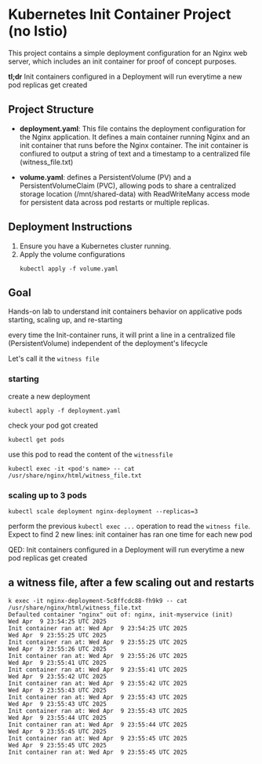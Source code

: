 # Kubernetes Init Container Project (no Istio)

This project contains a simple deployment configuration for an Nginx web
server, which includes an init container for proof of concept purposes.

__tl;dr__
Init containers configured in a Deployment will run everytime a new pod replicas get created

## Project Structure

- **deployment.yaml**: This file contains the deployment
  configuration for the Nginx application. It defines a main container running
  Nginx and an init container that runs before the Nginx container. The init
  container is confiured to output a string of text and a timestamp to a
  centralized file (witness_file.txt)

- **volume.yaml**: defines a PersistentVolume (PV) and a PersistentVolumeClaim (PVC), allowing pods to share a centralized storage location (/mnt/shared-data) with ReadWriteMany access mode for persistent data across pod restarts or multiple replicas.

## Deployment Instructions

1. Ensure you have a Kubernetes cluster running.
2. Apply the volume configurations
   ```
   kubectl apply -f volume.yaml
   ```

## Goal

Hands-on lab to understand init containers behavior on applicative pods
starting, scaling up, and re-starting

every time the Init-container runs, it will print a line in a centralized file
(PersistentVolume) independent of the deployment's lifecycle

Let's call it the `witness file`


### starting

create a new deployment
```
kubectl apply -f deployment.yaml
```

check your pod got created
```
kubectl get pods
```

use this pod to read the content of the `witnessfile`

```
kubectl exec -it <pod's name> -- cat /usr/share/nginx/html/witness_file.txt
```

### scaling up to 3 pods

```
kubectl scale deployment nginx-deployment --replicas=3
```

perform the previous `kubectl exec ...` operation to read the `witness file`.
Expect to find 2 new lines: init container has ran one time for each new pod

QED: Init containers configured in a Deployment will run everytime a new pod replicas get created

## a witness file, after a few scaling out and restarts

```
k exec -it nginx-deployment-5c8ffcdc88-fh9k9 -- cat /usr/share/nginx/html/witness_file.txt
Defaulted container "nginx" out of: nginx, init-myservice (init)
Wed Apr  9 23:54:25 UTC 2025
Init container ran at: Wed Apr  9 23:54:25 UTC 2025
Wed Apr  9 23:55:25 UTC 2025
Init container ran at: Wed Apr  9 23:55:25 UTC 2025
Wed Apr  9 23:55:26 UTC 2025
Init container ran at: Wed Apr  9 23:55:26 UTC 2025
Wed Apr  9 23:55:41 UTC 2025
Init container ran at: Wed Apr  9 23:55:41 UTC 2025
Wed Apr  9 23:55:42 UTC 2025
Init container ran at: Wed Apr  9 23:55:42 UTC 2025
Wed Apr  9 23:55:43 UTC 2025
Init container ran at: Wed Apr  9 23:55:43 UTC 2025
Wed Apr  9 23:55:43 UTC 2025
Init container ran at: Wed Apr  9 23:55:43 UTC 2025
Wed Apr  9 23:55:44 UTC 2025
Init container ran at: Wed Apr  9 23:55:44 UTC 2025
Wed Apr  9 23:55:45 UTC 2025
Init container ran at: Wed Apr  9 23:55:45 UTC 2025
Wed Apr  9 23:55:45 UTC 2025
Init container ran at: Wed Apr  9 23:55:45 UTC 2025
```